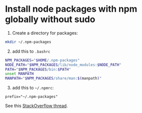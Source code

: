 Install node packages with npm globally without sudo
======

1. Create a directory for packages:
  ```sh
  mkdir ~/.npm-packages
  ```
2. add this to `.bashrc`
  ```sh
  NPM_PACKAGES="$HOME/.npm-packages"
  NODE_PATH="$NPM_PACKAGES/lib/node_modules:$NODE_PATH"
  PATH="$NPM_PACKAGES/bin:$PATH"
  unset MANPATH
  MANPATH="$NPM_PACKAGES/share/man:$(manpath)"
  ```
3. add this to `~/.npmrc`:
  ```
  prefix="~/.npm-packages"
  ```

See this [StackOverflow thread](http://stackoverflow.com/a/13021677).

